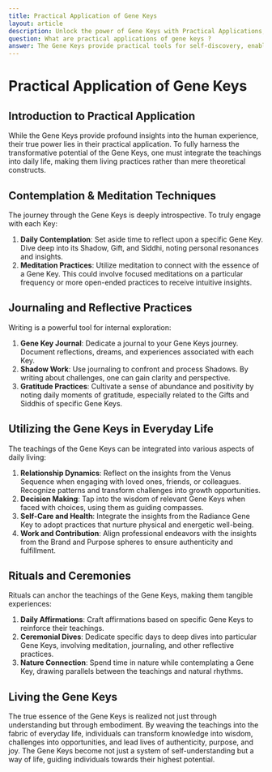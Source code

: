 ```yaml
---
title: Practical Application of Gene Keys
layout: article
description: Unlock the power of Gene Keys with Practical Applications, Dive into self-discovery, strengthen relationships, and align with your life's purpose for harmonious inner growth.
question: What are practical applications of gene keys ?
answer: The Gene Keys provide practical tools for self-discovery, enabling individuals to uncover innate strengths and challenges. Through engagement, one can navigate personal growth, enhance relationships, and align with life's purpose, fostering a harmonious balance between inner understanding and external expression.
---
```

# Practical Application of Gene Keys

## Introduction to Practical Application

While the Gene Keys provide profound insights into the human experience, their true power lies in their practical application. To fully harness the transformative potential of the Gene Keys, one must integrate the teachings into daily life, making them living practices rather than mere theoretical constructs.

## Contemplation & Meditation Techniques

The journey through the Gene Keys is deeply introspective. To truly engage with each Key:

1. **Daily Contemplation**: Set aside time to reflect upon a specific Gene Key. Dive deep into its Shadow, Gift, and Siddhi, noting personal resonances and insights.
2. **Meditation Practices**: Utilize meditation to connect with the essence of a Gene Key. This could involve focused meditations on a particular frequency or more open-ended practices to receive intuitive insights.


## Journaling and Reflective Practices

Writing is a powerful tool for internal exploration:

1. **Gene Key Journal**: Dedicate a journal to your Gene Keys journey. Document reflections, dreams, and experiences associated with each Key.
2. **Shadow Work**: Use journaling to confront and process Shadows. By writing about challenges, one can gain clarity and perspective.
3. **Gratitude Practices**: Cultivate a sense of abundance and positivity by noting daily moments of gratitude, especially related to the Gifts and Siddhis of specific Gene Keys.

## Utilizing the Gene Keys in Everyday Life

The teachings of the Gene Keys can be integrated into various aspects of daily living:

1. **Relationship Dynamics**: Reflect on the insights from the Venus Sequence when engaging with loved ones, friends, or colleagues. Recognize patterns and transform challenges into growth opportunities.
2. **Decision Making**: Tap into the wisdom of relevant Gene Keys when faced with choices, using them as guiding compasses.
3. **Self-Care and Health**: Integrate the insights from the Radiance Gene Key to adopt practices that nurture physical and energetic well-being.
4. **Work and Contribution**: Align professional endeavors with the insights from the Brand and Purpose spheres to ensure authenticity and fulfillment.


## Rituals and Ceremonies

Rituals can anchor the teachings of the Gene Keys, making them tangible experiences:

1. **Daily Affirmations**: Craft affirmations based on specific Gene Keys to reinforce their teachings.
2. **Ceremonial Dives**: Dedicate specific days to deep dives into particular Gene Keys, involving meditation, journaling, and other reflective practices.
3. **Nature Connection**: Spend time in nature while contemplating a Gene Key, drawing parallels between the teachings and natural rhythms.

## Living the Gene Keys

The true essence of the Gene Keys is realized not just through understanding but through embodiment. By weaving the teachings into the fabric of everyday life, individuals can transform knowledge into wisdom, challenges into opportunities, and lead lives of authenticity, purpose, and joy. The Gene Keys become not just a system of self-understanding but a way of life, guiding individuals towards their highest potential.